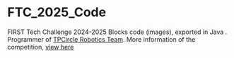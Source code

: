 # FTC_2025_Code
FIRST Tech Challenge 2024-2025 Blocks code (images), exported in Java
. Programmer of 
[TPCircle Robotics Team](https://www.facebook.com/tpcirclehp). More information of the competition, [view here](https://ftc.io.vn/en)
